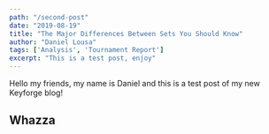 ```yaml
---
path: "/second-post"
date: "2019-08-19"
title: "The Major Differences Between Sets You Should Know"
author: "Daniel Lousa"
tags: ['Analysis', 'Tournament Report']
excerpt: "This is a test post, enjoy"
---
```


Hello my friends, my name is Daniel and this is a test post of my new Keyforge blog!


<h2>Whazza<h2>